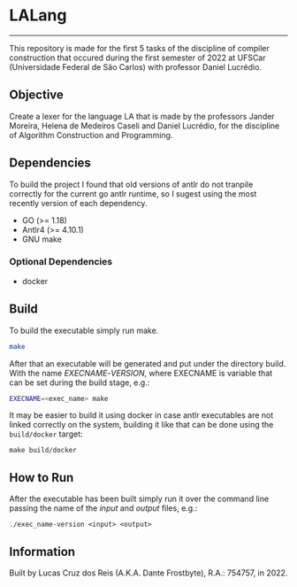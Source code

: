 # LALang
--------
This repository is made for the first 5 tasks of the discipline of compiler
construction that occured during the first semester of 2022 at UFSCar
(Universidade Federal de São Carlos) with professor Daniel Lucrédio.

## Objective
Create a lexer for the language LA that is made by the professors
Jander Moreira, Helena de Medeiros Caseli and Daniel Lucrédio, for the
discipline of Algorithm Construction and Programming.

## Dependencies
To build the project I found that old versions of antlr do not tranpile
correctly for the current go antlr runtime, so I sugest using the most recently
version of each dependency.
- GO (>= 1.18)
- Antlr4 (>= 4.10.1)
- GNU make

### Optional Dependencies
- docker

## Build
To build the executable simply run make.
```bash
make
```
After that an executable will be generated and put under the directory build.
With the name *EXECNAME*-*VERSION*, where EXECNAME is variable that can be set
during the build stage, e.g.:
```bash
EXECNAME=<exec_name> make
```

It may be easier to build it using docker in case antlr executables are not
linked correctly on the system, building it like that can be done using the
`build/docker` target:
```
make build/docker
```

## How to Run
After the executable has been built simply run it over the command line passing
the name of the *input* and *output* files, e.g.:
```
./exec_name-version <input> <output>
```

## Information
Built by Lucas Cruz dos Reis (A.K.A. Dante Frostbyte), R.A.: 754757, in 2022.

